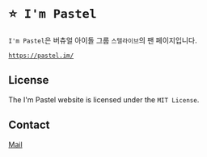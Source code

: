 # `⭐ I'm Pastel`

`I'm Pastel`은 버츄얼 아이돌 그룹 `스텔라이브`의 팬 페이지입니다.

[`https://pastel.im/`](https://pastel.im/)

## License

The I'm Pastel website is licensed under the `MIT License`.

## Contact

[Mail](mailto:san02@kakao.com)
